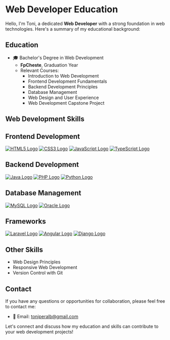 # Web Developer Education

Hello, I'm Toni, a dedicated **Web Developer** with a strong foundation in web technologies. Here's a summary of my educational background:

## Education

- 🎓 Bachelor's Degree in Web Development
  - **FpCheste**, Graduation Year
  - Relevant Courses:
    - Introduction to Web Development
    - Frontend Development Fundamentals
    - Backend Development Principles
    - Database Management
    - Web Design and User Experience
    - Web Development Capstone Project

## Web Development Skills

## Frontend Development

[![HTML5 Logo](insert_HTML5_logo_url_here)](https://developer.mozilla.org/en-US/docs/Web/HTML)
[![CSS3 Logo](insert_CSS3_logo_url_here)](https://developer.mozilla.org/en-US/docs/Web/CSS)
[![JavaScript Logo](insert_JS_logo_url_here)](https://developer.mozilla.org/en-US/docs/Web/JavaScript)
[![TypeScript Logo](insert_TS_logo_url_here)](https://www.typescriptlang.org/)

## Backend Development

[![Java Logo](insert_Java_logo_url_here)](https://www.oracle.com/java/)
[![PHP Logo](insert_PHP_logo_url_here)](https://www.php.net/)
[![Python Logo](insert_Python_logo_url_here)](https://www.python.org/)

## Database Management

[![MySQL Logo](insert_MySQL_logo_url_here)](https://www.mysql.com/)
[![Oracle Logo](insert_Oracle_logo_url_here)](https://www.oracle.com/database/)

## Frameworks

[![Laravel Logo](insert_Laravel_logo_url_here)](https://laravel.com/)
[![Angular Logo](insert_Angular_logo_url_here)](https://angular.io/)
[![Django Logo](insert_Django_logo_url_here)](https://www.djangoproject.com/)
  
## Other Skills

- Web Design Principles
- Responsive Web Development
- Version Control with Git

## Contact

If you have any questions or opportunities for collaboration, please feel free to contact me:

- 📧 Email: [toniperalb@gmail.com](mailto:toniperalb@gmail.com.com)

Let's connect and discuss how my education and skills can contribute to your web development projects!
